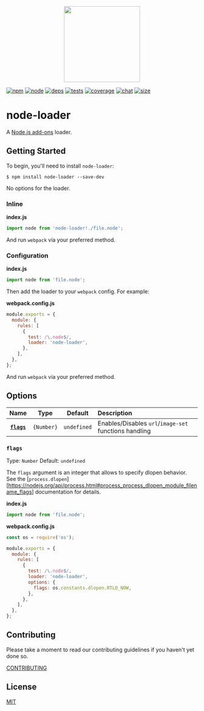 <div align="center">
  <a href="https://github.com/webpack/webpack">
    <img width="200" height="200" src="https://webpack.js.org/assets/icon-square-big.svg">
  </a>
</div>

[![npm][npm]][npm-url]
[![node][node]][node-url]
[![deps][deps]][deps-url]
[![tests][tests]][tests-url]
[![coverage][cover]][cover-url]
[![chat][chat]][chat-url]
[![size][size]][size-url]

# node-loader

A [Node.js add-ons](https://nodejs.org/dist/latest/docs/api/addons.html) loader.

## Getting Started

To begin, you'll need to install `node-loader`:

```console
$ npm install node-loader --save-dev
```

No options for the loader.

### Inline

**index.js**

```js
import node from 'node-loader!./file.node';
```

And run `webpack` via your preferred method.

### Configuration

**index.js**

```js
import node from 'file.node';
```

Then add the loader to your `webpack` config. For example:

**webpack.config.js**

```js
module.exports = {
  module: {
    rules: [
      {
        test: /\.node$/,
        loader: 'node-loader',
      },
    ],
  },
};
```

And run `webpack` via your preferred method.

## Options

|         Name          |    Type    |   Default   | Description                                           |
| :-------------------: | :--------: | :---------: | :---------------------------------------------------- |
| **[`flags`](#flags)** | `{Number}` | `undefined` | Enables/Disables `url`/`image-set` functions handling |

### `flags`

Type: `Number`
Default: `undefined`

The `flags` argument is an integer that allows to specify dlopen behavior.
See the [`process.dlopen`][https://nodejs.org/api/process.html#process_process_dlopen_module_filename_flags] documentation for details.

**index.js**

```js
import node from 'file.node';
```

**webpack.config.js**

```js
const os = require('os');

module.exports = {
  module: {
    rules: [
      {
        test: /\.node$/,
        loader: 'node-loader',
        options: {
          flags: os.constants.dlopen.RTLD_NOW,
        },
      },
    ],
  },
};
```

## Contributing

Please take a moment to read our contributing guidelines if you haven't yet done so.

[CONTRIBUTING](./.github/CONTRIBUTING.md)

## License

[MIT](./LICENSE)

[npm]: https://img.shields.io/npm/v/node-loader.svg
[npm-url]: https://npmjs.com/package/node-loader
[node]: https://img.shields.io/node/v/node-loader.svg
[node-url]: https://nodejs.org
[deps]: https://david-dm.org/webpack-contrib/node-loader.svg
[deps-url]: https://david-dm.org/webpack-contrib/node-loader
[tests]: https://github.com/webpack-contrib/node-loader/workflows/node-loader/badge.svg
[tests-url]: https://github.com/webpack-contrib/node-loader/actions
[cover]: https://codecov.io/gh/webpack-contrib/node-loader/branch/master/graph/badge.svg
[cover-url]: https://codecov.io/gh/webpack-contrib/node-loader
[chat]: https://badges.gitter.im/webpack/webpack.svg
[chat-url]: https://gitter.im/webpack/webpack
[size]: https://packagephobia.now.sh/badge?p=node-loader
[size-url]: https://packagephobia.now.sh/result?p=node-loader
